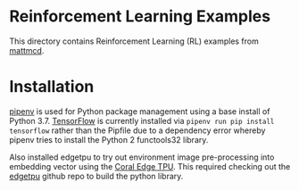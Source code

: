 # Reinforcement Learning Examples
This directory contains Reinforcement Learning (RL) examples from 
[mattmcd](https://github.com/mattmcd).

# Installation
[pipenv](https://github.com/pypa/pipenv) is used for Python package management using
a base install of Python 3.7.  [TensorFlow](https://www.tensorflow.org) is currently 
installed via `pipenv run pip install tensorflow` rather than the Pipfile due to 
a dependency error whereby pipenv tries to install the Python 2 functools32 library.

Also installed edgetpu to try out environment image pre-processing into embedding 
vector using the [Coral Edge TPU](https://coral.ai/).  This required checking out the
[edgetpu](https://github.com/google-coral/edgetpu) github repo to build the 
python library.
